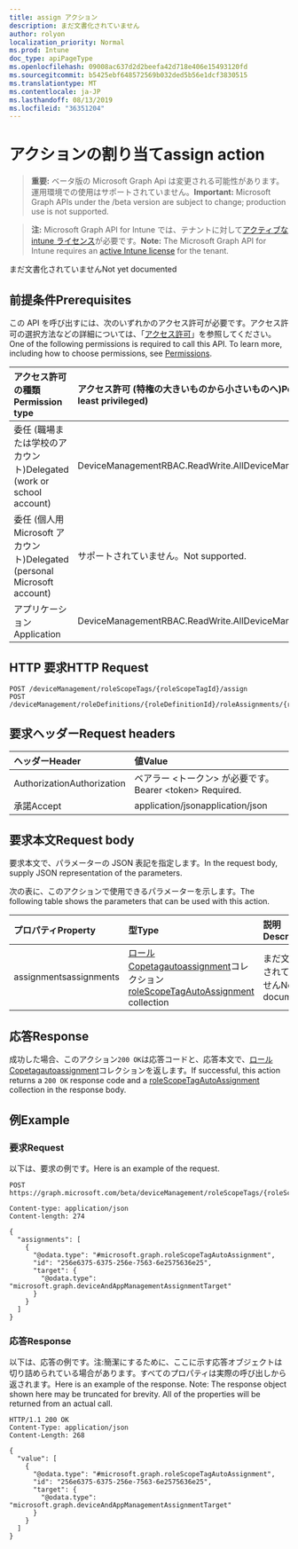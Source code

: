 ```yaml
---
title: assign アクション
description: まだ文書化されていません
author: rolyon
localization_priority: Normal
ms.prod: Intune
doc_type: apiPageType
ms.openlocfilehash: 09008ac637d2d2beefa42d718e406e15493120fd
ms.sourcegitcommit: b5425ebf648572569b032ded5b56e1dcf3830515
ms.translationtype: MT
ms.contentlocale: ja-JP
ms.lasthandoff: 08/13/2019
ms.locfileid: "36351204"
---
```

# <a name="assign-action"></a><span data-ttu-id="004e4-103">アクションの割り当て</span><span class="sxs-lookup"><span data-stu-id="004e4-103">assign action</span></span>

> <span data-ttu-id="004e4-104">**重要:** ベータ版の Microsoft Graph Api は変更される可能性があります。運用環境での使用はサポートされていません。</span><span class="sxs-lookup"><span data-stu-id="004e4-104">**Important:** Microsoft Graph APIs under the /beta version are subject to change; production use is not supported.</span></span>

> <span data-ttu-id="004e4-105">**注:** Microsoft Graph API for Intune では、テナントに対して[アクティブな intune ライセンス](https://go.microsoft.com/fwlink/?linkid=839381)が必要です。</span><span class="sxs-lookup"><span data-stu-id="004e4-105">**Note:** The Microsoft Graph API for Intune requires an [active Intune license](https://go.microsoft.com/fwlink/?linkid=839381) for the tenant.</span></span>

<span data-ttu-id="004e4-106">まだ文書化されていません</span><span class="sxs-lookup"><span data-stu-id="004e4-106">Not yet documented</span></span>

## <a name="prerequisites"></a><span data-ttu-id="004e4-107">前提条件</span><span class="sxs-lookup"><span data-stu-id="004e4-107">Prerequisites</span></span>
<span data-ttu-id="004e4-p101">この API を呼び出すには、次のいずれかのアクセス許可が必要です。アクセス許可の選択方法などの詳細については、「[アクセス許可](/graph/permissions-reference)」を参照してください。</span><span class="sxs-lookup"><span data-stu-id="004e4-p101">One of the following permissions is required to call this API. To learn more, including how to choose permissions, see [Permissions](/graph/permissions-reference).</span></span>

|<span data-ttu-id="004e4-110">アクセス許可の種類</span><span class="sxs-lookup"><span data-stu-id="004e4-110">Permission type</span></span>|<span data-ttu-id="004e4-111">アクセス許可 (特権の大きいものから小さいものへ)</span><span class="sxs-lookup"><span data-stu-id="004e4-111">Permissions (from most to least privileged)</span></span>|
|:---|:---|
|<span data-ttu-id="004e4-112">委任 (職場または学校のアカウント)</span><span class="sxs-lookup"><span data-stu-id="004e4-112">Delegated (work or school account)</span></span>|<span data-ttu-id="004e4-113">DeviceManagementRBAC.ReadWrite.All</span><span class="sxs-lookup"><span data-stu-id="004e4-113">DeviceManagementRBAC.ReadWrite.All</span></span>|
|<span data-ttu-id="004e4-114">委任 (個人用 Microsoft アカウント)</span><span class="sxs-lookup"><span data-stu-id="004e4-114">Delegated (personal Microsoft account)</span></span>|<span data-ttu-id="004e4-115">サポートされていません。</span><span class="sxs-lookup"><span data-stu-id="004e4-115">Not supported.</span></span>|
|<span data-ttu-id="004e4-116">アプリケーション</span><span class="sxs-lookup"><span data-stu-id="004e4-116">Application</span></span>|<span data-ttu-id="004e4-117">DeviceManagementRBAC.ReadWrite.All</span><span class="sxs-lookup"><span data-stu-id="004e4-117">DeviceManagementRBAC.ReadWrite.All</span></span>|

## <a name="http-request"></a><span data-ttu-id="004e4-118">HTTP 要求</span><span class="sxs-lookup"><span data-stu-id="004e4-118">HTTP Request</span></span>
<!-- {
  "blockType": "ignored"
}
-->
``` http
POST /deviceManagement/roleScopeTags/{roleScopeTagId}/assign
POST /deviceManagement/roleDefinitions/{roleDefinitionId}/roleAssignments/{roleAssignmentId}/microsoft.graph.deviceAndAppManagementRoleAssignment/roleScopeTags/{roleScopeTagId}/assign
```

## <a name="request-headers"></a><span data-ttu-id="004e4-119">要求ヘッダー</span><span class="sxs-lookup"><span data-stu-id="004e4-119">Request headers</span></span>
|<span data-ttu-id="004e4-120">ヘッダー</span><span class="sxs-lookup"><span data-stu-id="004e4-120">Header</span></span>|<span data-ttu-id="004e4-121">値</span><span class="sxs-lookup"><span data-stu-id="004e4-121">Value</span></span>|
|:---|:---|
|<span data-ttu-id="004e4-122">Authorization</span><span class="sxs-lookup"><span data-stu-id="004e4-122">Authorization</span></span>|<span data-ttu-id="004e4-123">ベアラー &lt;トークン&gt; が必要です。</span><span class="sxs-lookup"><span data-stu-id="004e4-123">Bearer &lt;token&gt; Required.</span></span>|
|<span data-ttu-id="004e4-124">承諾</span><span class="sxs-lookup"><span data-stu-id="004e4-124">Accept</span></span>|<span data-ttu-id="004e4-125">application/json</span><span class="sxs-lookup"><span data-stu-id="004e4-125">application/json</span></span>|

## <a name="request-body"></a><span data-ttu-id="004e4-126">要求本文</span><span class="sxs-lookup"><span data-stu-id="004e4-126">Request body</span></span>
<span data-ttu-id="004e4-127">要求本文で、パラメーターの JSON 表記を指定します。</span><span class="sxs-lookup"><span data-stu-id="004e4-127">In the request body, supply JSON representation of the parameters.</span></span>

<span data-ttu-id="004e4-128">次の表に、このアクションで使用できるパラメーターを示します。</span><span class="sxs-lookup"><span data-stu-id="004e4-128">The following table shows the parameters that can be used with this action.</span></span>

|<span data-ttu-id="004e4-129">プロパティ</span><span class="sxs-lookup"><span data-stu-id="004e4-129">Property</span></span>|<span data-ttu-id="004e4-130">型</span><span class="sxs-lookup"><span data-stu-id="004e4-130">Type</span></span>|<span data-ttu-id="004e4-131">説明</span><span class="sxs-lookup"><span data-stu-id="004e4-131">Description</span></span>|
|:---|:---|:---|
|<span data-ttu-id="004e4-132">assignments</span><span class="sxs-lookup"><span data-stu-id="004e4-132">assignments</span></span>|<span data-ttu-id="004e4-133">[ロール Copetagautoassignment](../resources/intune-rbac-rolescopetagautoassignment.md)コレクション</span><span class="sxs-lookup"><span data-stu-id="004e4-133">[roleScopeTagAutoAssignment](../resources/intune-rbac-rolescopetagautoassignment.md) collection</span></span>|<span data-ttu-id="004e4-134">まだ文書化されていません</span><span class="sxs-lookup"><span data-stu-id="004e4-134">Not yet documented</span></span>|



## <a name="response"></a><span data-ttu-id="004e4-135">応答</span><span class="sxs-lookup"><span data-stu-id="004e4-135">Response</span></span>
<span data-ttu-id="004e4-136">成功した場合、このアクション`200 OK`は応答コードと、応答本文で、[ロール Copetagautoassignment](../resources/intune-rbac-rolescopetagautoassignment.md)コレクションを返します。</span><span class="sxs-lookup"><span data-stu-id="004e4-136">If successful, this action returns a `200 OK` response code and a [roleScopeTagAutoAssignment](../resources/intune-rbac-rolescopetagautoassignment.md) collection in the response body.</span></span>

## <a name="example"></a><span data-ttu-id="004e4-137">例</span><span class="sxs-lookup"><span data-stu-id="004e4-137">Example</span></span>

### <a name="request"></a><span data-ttu-id="004e4-138">要求</span><span class="sxs-lookup"><span data-stu-id="004e4-138">Request</span></span>
<span data-ttu-id="004e4-139">以下は、要求の例です。</span><span class="sxs-lookup"><span data-stu-id="004e4-139">Here is an example of the request.</span></span>
``` http
POST https://graph.microsoft.com/beta/deviceManagement/roleScopeTags/{roleScopeTagId}/assign

Content-type: application/json
Content-length: 274

{
  "assignments": [
    {
      "@odata.type": "#microsoft.graph.roleScopeTagAutoAssignment",
      "id": "256e6375-6375-256e-7563-6e2575636e25",
      "target": {
        "@odata.type": "microsoft.graph.deviceAndAppManagementAssignmentTarget"
      }
    }
  ]
}
```

### <a name="response"></a><span data-ttu-id="004e4-140">応答</span><span class="sxs-lookup"><span data-stu-id="004e4-140">Response</span></span>
<span data-ttu-id="004e4-p102">以下は、応答の例です。注:簡潔にするために、ここに示す応答オブジェクトは切り詰められている場合があります。すべてのプロパティは実際の呼び出しから返されます。</span><span class="sxs-lookup"><span data-stu-id="004e4-p102">Here is an example of the response. Note: The response object shown here may be truncated for brevity. All of the properties will be returned from an actual call.</span></span>
``` http
HTTP/1.1 200 OK
Content-Type: application/json
Content-Length: 268

{
  "value": [
    {
      "@odata.type": "#microsoft.graph.roleScopeTagAutoAssignment",
      "id": "256e6375-6375-256e-7563-6e2575636e25",
      "target": {
        "@odata.type": "microsoft.graph.deviceAndAppManagementAssignmentTarget"
      }
    }
  ]
}
```






